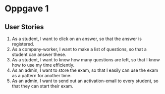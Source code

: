 # Oppgave 1

## User Stories

 1. As a student, I want to click on an answer, so that the answer is registered.
 2. As a company-worker, I want to make a list of questions, so that a student can answer these.
 3. As a student, I want to know how many questions are left, so that I know how to use my time efficiently.
 4. As an admin, I want to store the exam, so that I easily can use the exam as a pattern for another time.
 5. As an admin, I want to send out an activation-email to every student, so that they can start their exam.

